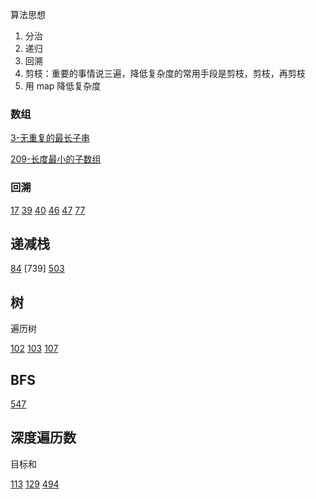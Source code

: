 

 算法思想
 
 1. 分治
 2. 递归
 3. 回溯
 4. 剪枝：重要的事情说三遍，降低复杂度的常用手段是剪枝，剪枝，再剪枝
 5. 用 map 降低复杂度
 
### 数组

[3-无重复的最长子串](https://leetcode-cn.com/problems/longest-substring-without-repeating-characters/)

[209-长度最小的子数组](https://leetcode-cn.com/problems/minimum-size-subarray-sum/)

### 回溯

[17](https://leetcode-cn.com/problems/letter-combinations-of-a-phone-number/)
[39](https://leetcode-cn.com/problems/combination-sum/)
[40](https://leetcode-cn.com/problems/combination-sum-ii/)
[46](https://leetcode-cn.com/problems/permutations/)
[47](https://leetcode-cn.com/problems/permutations-ii/)
[77](https://leetcode-cn.com/problems/combinations/)


## 递减栈

[84](https://leetcode-cn.com/problems/largest-rectangle-in-histogram/)
[739]
[503](https://leetcode-cn.com/problems/next-greater-element-ii/)


## 树

遍历树

[102](https://leetcode-cn.com/problems/binary-tree-level-order-traversal/)
[103](https://leetcode-cn.com/problems/binary-tree-zigzag-level-order-traversal/)
[107](https://leetcode-cn.com/problems/binary-tree-level-order-traversal-ii/)

## BFS

[547](https://leetcode-cn.com/problems/friend-circles/)


## 深度遍历数

目标和

[113](https://leetcode-cn.com/problems/path-sum-ii/)
[129](https://leetcode-cn.com/problems/sum-root-to-leaf-numbers/)
[494](https://leetcode-cn.com/problems/target-sum/)
